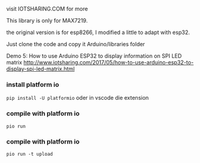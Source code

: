 visit IOTSHARING.COM for more

This library is only for MAX7219.

the original version is for esp8266, I modified a little to adapt with esp32.

Just clone the code and copy it Arduino/libraries folder

Demo 5: How to use Arduino ESP32 to display information on SPI LED matrix
http://www.iotsharing.com/2017/05/how-to-use-arduino-esp32-to-display-spi-led-matrix.html


### install platform io
```pip install -U platformio```
oder in vscode die extension
### compile with platform io
```pio run```
### compile with platform io
```pio run -t upload```
